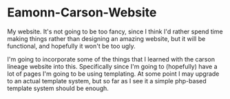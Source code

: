 # Eamonn-Carson-Website
My website. It's not going to be too fancy, since I think I'd rather spend time making 
things rather than designing an amazing website, but it will be functional, and hopefully
it won't be too ugly.

I'm going to incorporate some of the things that I learned with the carson lineage website
into this. Specifically since I'm going to (hopefully) have a lot of pages I'm going to be
using templating. At some point I may upgrade to an actual template system, but so far as
I see it a simple php-based template system should be enough.
